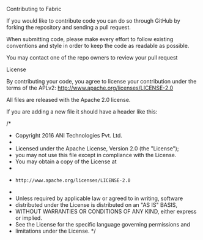 Contributing to Fabric

If you would like to contribute code you can do so through GitHub by forking the repository and sending a pull request.

When submitting code, please make every effort to follow existing conventions and style in order to keep the code as readable as possible.

You may contact one of the repo owners to review your pull request

License

By contributing your code, you agree to license your contribution under the terms of the APLv2: http://www.apache.org/licenses/LICENSE-2.0

All files are released with the Apache 2.0 license.

If you are adding a new file it should have a header like this:

/*
 * Copyright 2016 ANI Technologies Pvt. Ltd.
 *
 * Licensed under the Apache License, Version 2.0 (the "License");
 * you may not use this file except in compliance with the License.
 * You may obtain a copy of the License at
 *
 *     http://www.apache.org/licenses/LICENSE-2.0
 *
 * Unless required by applicable law or agreed to in writing, software
 * distributed under the License is distributed on an "AS IS" BASIS,
 * WITHOUT WARRANTIES OR CONDITIONS OF ANY KIND, either express or implied.
 * See the License for the specific language governing permissions and
 * limitations under the License.
 */